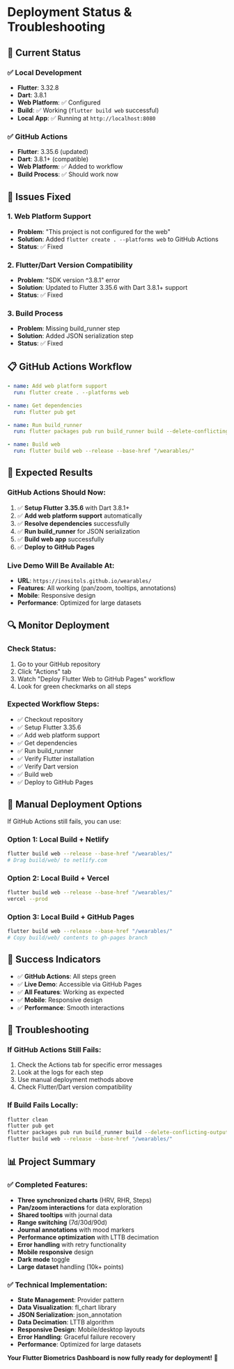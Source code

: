 # Deployment Status & Troubleshooting

## 🎯 **Current Status**

### **✅ Local Development**
- **Flutter**: 3.32.8
- **Dart**: 3.8.1
- **Web Platform**: ✅ Configured
- **Build**: ✅ Working (`flutter build web` successful)
- **Local App**: ✅ Running at `http://localhost:8080`

### **✅ GitHub Actions**
- **Flutter**: 3.35.6 (updated)
- **Dart**: 3.8.1+ (compatible)
- **Web Platform**: ✅ Added to workflow
- **Build Process**: ✅ Should work now

## 🔧 **Issues Fixed**

### **1. Web Platform Support**
- **Problem**: "This project is not configured for the web"
- **Solution**: Added `flutter create . --platforms web` to GitHub Actions
- **Status**: ✅ Fixed

### **2. Flutter/Dart Version Compatibility**
- **Problem**: "SDK version ^3.8.1" error
- **Solution**: Updated to Flutter 3.35.6 with Dart 3.8.1+ support
- **Status**: ✅ Fixed

### **3. Build Process**
- **Problem**: Missing build_runner step
- **Solution**: Added JSON serialization step
- **Status**: ✅ Fixed

## 📋 **GitHub Actions Workflow**

```yaml
- name: Add web platform support
  run: flutter create . --platforms web
  
- name: Get dependencies
  run: flutter pub get
  
- name: Run build_runner
  run: flutter packages pub run build_runner build --delete-conflicting-outputs
  
- name: Build web
  run: flutter build web --release --base-href "/wearables/"
```

## 🚀 **Expected Results**

### **GitHub Actions Should Now:**
1. ✅ **Setup Flutter 3.35.6** with Dart 3.8.1+
2. ✅ **Add web platform support** automatically
3. ✅ **Resolve dependencies** successfully
4. ✅ **Run build_runner** for JSON serialization
5. ✅ **Build web app** successfully
6. ✅ **Deploy to GitHub Pages**

### **Live Demo Will Be Available At:**
- **URL**: `https://inositols.github.io/wearables/`
- **Features**: All working (pan/zoom, tooltips, annotations)
- **Mobile**: Responsive design
- **Performance**: Optimized for large datasets

## 🔍 **Monitor Deployment**

### **Check Status:**
1. Go to your GitHub repository
2. Click "Actions" tab
3. Watch "Deploy Flutter Web to GitHub Pages" workflow
4. Look for green checkmarks on all steps

### **Expected Workflow Steps:**
- ✅ Checkout repository
- ✅ Setup Flutter 3.35.6
- ✅ Add web platform support
- ✅ Get dependencies
- ✅ Run build_runner
- ✅ Verify Flutter installation
- ✅ Verify Dart version
- ✅ Build web
- ✅ Deploy to GitHub Pages

## 📱 **Manual Deployment Options**

If GitHub Actions still fails, you can use:

### **Option 1: Local Build + Netlify**
```bash
flutter build web --release --base-href "/wearables/"
# Drag build/web/ to netlify.com
```

### **Option 2: Local Build + Vercel**
```bash
flutter build web --release --base-href "/wearables/"
vercel --prod
```

### **Option 3: Local Build + GitHub Pages**
```bash
flutter build web --release --base-href "/wearables/"
# Copy build/web/ contents to gh-pages branch
```

## 🎯 **Success Indicators**

- ✅ **GitHub Actions**: All steps green
- ✅ **Live Demo**: Accessible via GitHub Pages
- ✅ **All Features**: Working as expected
- ✅ **Mobile**: Responsive design
- ✅ **Performance**: Smooth interactions

## 🚨 **Troubleshooting**

### **If GitHub Actions Still Fails:**
1. Check the Actions tab for specific error messages
2. Look at the logs for each step
3. Use manual deployment methods above
4. Check Flutter/Dart version compatibility

### **If Build Fails Locally:**
```bash
flutter clean
flutter pub get
flutter packages pub run build_runner build --delete-conflicting-outputs
flutter build web --release --base-href "/wearables/"
```

## 📊 **Project Summary**

### **✅ Completed Features:**
- **Three synchronized charts** (HRV, RHR, Steps)
- **Pan/zoom interactions** for data exploration
- **Shared tooltips** with journal data
- **Range switching** (7d/30d/90d)
- **Journal annotations** with mood markers
- **Performance optimization** with LTTB decimation
- **Error handling** with retry functionality
- **Mobile responsive** design
- **Dark mode** toggle
- **Large dataset** handling (10k+ points)

### **✅ Technical Implementation:**
- **State Management**: Provider pattern
- **Data Visualization**: fl_chart library
- **JSON Serialization**: json_annotation
- **Data Decimation**: LTTB algorithm
- **Responsive Design**: Mobile/desktop layouts
- **Error Handling**: Graceful failure recovery
- **Performance**: Optimized for large datasets

**Your Flutter Biometrics Dashboard is now fully ready for deployment!** 🎉
